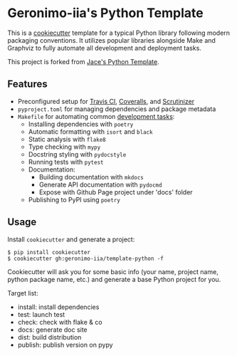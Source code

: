 # Geronimo-iia's Python Template

This is a [cookiecutter](https://github.com/cookiecutter/cookiecutter) template for a typical Python library following modern packaging conventions. It utilizes popular libraries alongside Make and Graphviz to fully automate all development and deployment tasks.

This project is forked from [Jace's Python Template](https://github.com/jacebrowning/template-python).

## Features

* Preconfigured setup for [Travis CI](https://travis-ci.org/), [Coveralls](https://coveralls.io/), and [Scrutinizer](https://scrutinizer-ci.com/)
* `pyproject.toml` for managing dependencies and package metadata
* `Makefile` for automating common [development tasks](https://github.com/geronimo-iia/template-python/blob/master/%7B%7Bcookiecutter.project_name%7D%7D/mkdocs/docs/contributing.md):
    - Installing dependencies with `poetry`
    - Automatic formatting with `isort` and `black`
    - Static analysis with `flake8`
    - Type checking with `mypy`
    - Docstring styling with `pydocstyle`
    - Running tests with `pytest`
    - Documentation:
      - Building documentation with `mkdocs`
      - Generate API documentation with `pydocmd`
      - Expose with Github Page project under 'docs' folder
    - Publishing to PyPI using `poetry`
    

## Usage

Install `cookiecutter` and generate a project:

```
$ pip install cookiecutter
$ cookiecutter gh:geronimo-iia/template-python -f
```

Cookiecutter will ask you for some basic info (your name, project name, python package name, etc.) and generate a base Python project for you.

Target list:

- install: install dependencies
- test: launch test
- check: check with flake & co
- docs: generate doc site
- dist: build distribution
- publish: publish version on pypy